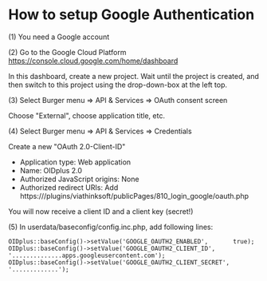 
How to setup Google Authentication
==================================

(1) You need a Google account

(2) Go to the Google Cloud Platform
https://console.cloud.google.com/home/dashboard

In this dashboard, create a new project.
Wait until the project is created, and then switch to this project
using the drop-down-box at the left top.

(3) Select Burger menu => API & Services => OAuth consent screen

Choose "External", choose application title, etc.

(4) Select Burger menu => API & Services => Credentials

Create a new "OAuth 2.0-Client-ID"
- Application type: Web application
- Name: OIDplus 2.0
- Authorized JavaScript origins: None
- Authorized redirect URIs:
  Add https://<Your OIDplus URL>/plugins/viathinksoft/publicPages/810_login_google/oauth.php

You will now receive a client ID and a client key (secret!)

(5) In userdata/baseconfig/config.inc.php, add following lines:

	OIDplus::baseConfig()->setValue('GOOGLE_OAUTH2_ENABLED',       true);
	OIDplus::baseConfig()->setValue('GOOGLE_OAUTH2_CLIENT_ID',     '..............apps.googleusercontent.com');
	OIDplus::baseConfig()->setValue('GOOGLE_OAUTH2_CLIENT_SECRET', '.............');
